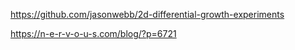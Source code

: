 https://github.com/jasonwebb/2d-differential-growth-experiments

https://n-e-r-v-o-u-s.com/blog/?p=6721

